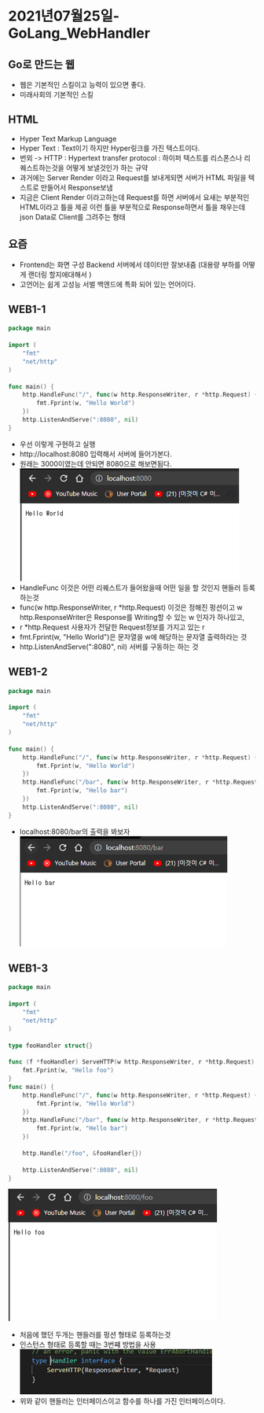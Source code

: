 # 2021년07월25일-GoLang_WebHandler  
## Go로 만드는 웹  
- 웹은 기본적인 스킬이고 능력이 있으면 좋다.   
- 미래사회의 기본적인 스킬  
## HTML  
- Hyper Text Markup Language  
- Hyper Text : Text이기 하지만 Hyper링크를 가진 텍스트이다.  
- 번외 -> HTTP : Hypertext transfer protocol  : 하이퍼 텍스트를 리스폰스나 리퀘스트하는것을 어떻게 보낼것인가 하는 규약  
- 과거에는 Server Render 이라고 Request를 보내게되면 서버가 HTML 파일을 텍스트로 만들어서 Response보냄
- 지금은 Client Render 이라고하는데 Request를 하면 서버에서 요새는 부분적인 HTML이라고 틀을 제공 이런 틀을 부분적으로 Response하면서 틀을 채우는데 json Data로 Client를 그려주는 형태  
## 요즘  
- Frontend는 화면 구성 Backend 서버에서 데이터만 잘보내줌 (대용량 부하를 어떻게 랜더링 할지에대해서 )
- 고언어는 쉽게 고성능 서벌 백엔드에 특화 되어 있는 언어이다.
## WEB1-1  
```go
package main

import (
	"fmt"
	"net/http"
)

func main() {
	http.HandleFunc("/", func(w http.ResponseWriter, r *http.Request) {
		fmt.Fprint(w, "Hello World")
	})
	http.ListenAndServe(":8080", nil)
}
```
- 우선 이렇게 구현하고 실행  
- http://localhost:8080 입력해서 서버에 들어가본다.  
- 원래는 3000이였는데 안되면 8080으로 해보면됨다. 
![image-20210725224523463](2021년07월25일-GoLang_WebHandler.assets/image-20210725224523463.png)
- HandleFunc 이것은 어떤 리퀘스트가 들어왔을때 어떤 일을 할 것인지 핸들러 등록하는것   
- func(w http.ResponseWriter, r *http.Request)  이것은 정해진 펑션이고  w http.ResponseWriter은 Response를 Writing할 수 있는 w 인자가 하나있고, 
-  r *http.Request 사용자가 전달한 Request정보를 가지고 있는 r   
-  fmt.Fprint(w, "Hello World")은 문자열을 w에 해당하는 문자열 출력하라는 것
-  	http.ListenAndServe(":8080", nil) 서버를 구동하는 하는 것
## WEB1-2  
```go
package main

import (
	"fmt"
	"net/http"
)

func main() {
	http.HandleFunc("/", func(w http.ResponseWriter, r *http.Request) {
		fmt.Fprint(w, "Hello World")
	})
	http.HandleFunc("/bar", func(w http.ResponseWriter, r *http.Request) {
		fmt.Fprint(w, "Hello bar")
	})
	http.ListenAndServe(":8080", nil)
}
```
- localhost:8080/bar의 출력을 봐보자     
![image-20210725225205940](2021년07월25일-GoLang_WebHandler.assets/image-20210725225205940.png)
## WEB1-3  
``` go
package main

import (
	"fmt"
	"net/http"
)

type fooHandler struct{}

func (f *fooHandler) ServeHTTP(w http.ResponseWriter, r *http.Request) {
	fmt.Fprint(w, "Hello foo")
}
func main() {
	http.HandleFunc("/", func(w http.ResponseWriter, r *http.Request) {
		fmt.Fprint(w, "Hello World")
	})
	http.HandleFunc("/bar", func(w http.ResponseWriter, r *http.Request) {
		fmt.Fprint(w, "Hello bar")
	})

	http.Handle("/foo", &fooHandler{})

	http.ListenAndServe(":8080", nil)
}
```
![image-20210725225555461](2021년07월25일-GoLang_WebHandler.assets/image-20210725225555461.png)
- 처음에 했던 두개는 핸들러를 펑션 형태로 등록하는것  
- 인스턴스 형태로 등록할 때는 3번쨰 방법을 사용  
![image-20210725225741040](2021년07월25일-GoLang_WebHandler.assets/image-20210725225741040.png)
- 위와 같이 핸들러는 인터페이스이고 함수를 하나를 가진 인터페이스이다.